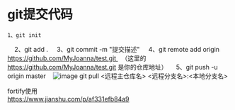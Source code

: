 # git提交代码
    1、git init   
    2、git add .
    3、git commit -m "提交描述"
    4、git remote add origin https://github.com/MyJoanna/test.git   （这里的 https://github.com/MyJoanna/test.git 是你的仓库地址）
    5、git push -u origin master    ![image](https://user-images.githubusercontent.com/35843926/119292488-15f44600-bc83-11eb-8da8-f6937e4edffd.png)
    git pull <远程主仓库名> <远程分支名>:<本地分支名>

fortify使用   
https://www.jianshu.com/p/af331efb84a9
